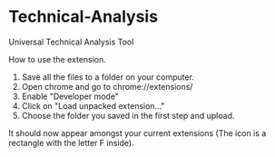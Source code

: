 # Technical-Analysis
Universal Technical Analysis Tool


How to use the extension.

1. Save all the files to a folder on your computer.
2. Open chrome and go to chrome://extensions/
3. Enable "Developer mode"
4. Click on "Load unpacked extension..."
5. Choose the folder you saved in the first step and upload.

It should now appear amongst your current extensions (The icon is a rectangle with the letter F inside).
